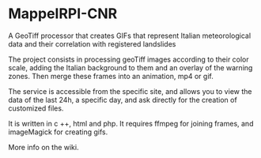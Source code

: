 # MappeIRPI-CNR
A GeoTiff processor that creates GIFs that represent Italian meteorological data and their correlation with registered landslides

The project consists in processing geoTiff images according to their color scale, adding the Italian background to them and an overlay of the warning zones. Then merge these frames into an animation, mp4 or gif.

The service is accessible from the specific site, and allows you to view the data of the last 24h, a specific day, and ask directly for the creation of customized files.

It is written in c ++, html and php.
It requires ffmpeg for joining frames, and imageMagick for creating gifs.

More info on the wiki.
